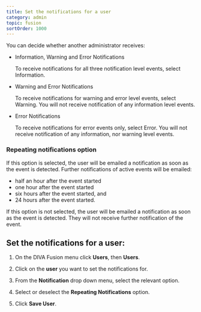 ```yaml
---
title: Set the notifications for a user
category: admin
topic: fusion
sortOrder: 1000
---
```


You can decide whether another administrator receives:

<ul>

  <li>
    Information, Warning and Error Notifications
    <p class="note">To receive notifications for all three notification level events, select Information.</p>
  </li>

  <li>
    Warning and Error Notifications
    <p class="note">To receive notifications for warning and error level events, select Warning. You will not receive notification of any information level events.</p>
  </li>

  <li>
    Error Notifications
    <p class="note">To receive notifications for error events only, select Error. You will not receive notification of any information, nor warning level events.</p>
  </li>

</ul>

### Repeating notifications option

If this option is selected, the user will be emailed a notification as soon as the event is detected. Further notifications of active events will be emailed:

- half an hour after the event started
- one hour after the event started
- six hours after the event started, and
- 24 hours after the event started.

If this option is not selected, the user will be emailed a notification as soon as the event is detected. They will not receive further notification of the event.

## Set the notifications for a user:

1. On the DIVA Fusion menu click **Users**, then **Users**.

2. Click on the **user** you want to set the notifications for.

3. From the **Notification** drop down menu, select the relevant option.

4. Select or deselect the **Repeating Notifications** option.

5. Click **Save User**.
